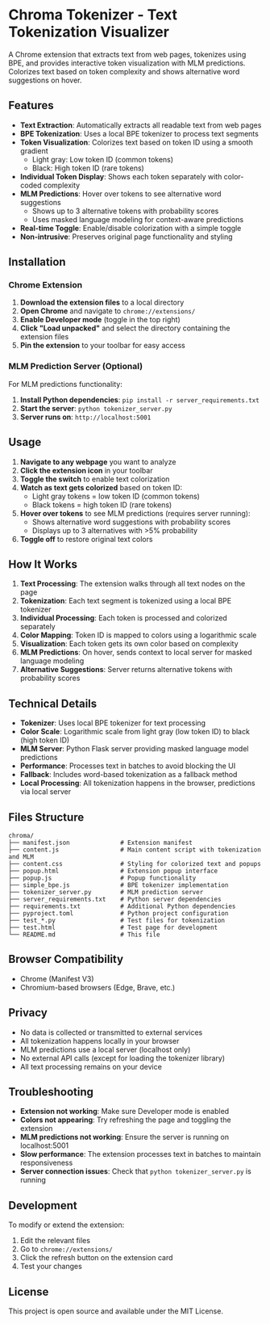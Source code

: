 # Chroma Tokenizer - Text Tokenization Visualizer

A Chrome extension that extracts text from web pages, tokenizes using BPE, and provides interactive token visualization with MLM predictions. Colorizes text based on token complexity and shows alternative word suggestions on hover.

## Features

- **Text Extraction**: Automatically extracts all readable text from web pages
- **BPE Tokenization**: Uses a local BPE tokenizer to process text segments
- **Token Visualization**: Colorizes text based on token ID using a smooth gradient
  - Light gray: Low token ID (common tokens)
  - Black: High token ID (rare tokens)
- **Individual Token Display**: Shows each token separately with color-coded complexity
- **MLM Predictions**: Hover over tokens to see alternative word suggestions
  - Shows up to 3 alternative tokens with probability scores
  - Uses masked language modeling for context-aware predictions
- **Real-time Toggle**: Enable/disable colorization with a simple toggle
- **Non-intrusive**: Preserves original page functionality and styling

## Installation

### Chrome Extension
1. **Download the extension files** to a local directory
2. **Open Chrome** and navigate to `chrome://extensions/`
3. **Enable Developer mode** (toggle in the top right)
4. **Click "Load unpacked"** and select the directory containing the extension files
5. **Pin the extension** to your toolbar for easy access

### MLM Prediction Server (Optional)
For MLM predictions functionality:
1. **Install Python dependencies**: `pip install -r server_requirements.txt`
2. **Start the server**: `python tokenizer_server.py`
3. **Server runs on**: `http://localhost:5001`

## Usage

1. **Navigate to any webpage** you want to analyze
2. **Click the extension icon** in your toolbar
3. **Toggle the switch** to enable text colorization
4. **Watch as text gets colorized** based on token ID:
   - Light gray tokens = low token ID (common tokens)
   - Black tokens = high token ID (rare tokens)
5. **Hover over tokens** to see MLM predictions (requires server running):
   - Shows alternative word suggestions with probability scores
   - Displays up to 3 alternatives with >5% probability
6. **Toggle off** to restore original text colors

## How It Works

1. **Text Processing**: The extension walks through all text nodes on the page
2. **Tokenization**: Each text segment is tokenized using a local BPE tokenizer
3. **Individual Processing**: Each token is processed and colorized separately
4. **Color Mapping**: Token ID is mapped to colors using a logarithmic scale
5. **Visualization**: Each token gets its own color based on complexity
6. **MLM Predictions**: On hover, sends context to local server for masked language modeling
7. **Alternative Suggestions**: Server returns alternative tokens with probability scores

## Technical Details

- **Tokenizer**: Uses local BPE tokenizer for text processing
- **Color Scale**: Logarithmic scale from light gray (low token ID) to black (high token ID)
- **MLM Server**: Python Flask server providing masked language model predictions
- **Performance**: Processes text in batches to avoid blocking the UI
- **Fallback**: Includes word-based tokenization as a fallback method
- **Local Processing**: All tokenization happens in the browser, predictions via local server

## Files Structure

```
chroma/
├── manifest.json              # Extension manifest
├── content.js                 # Main content script with tokenization and MLM
├── content.css                # Styling for colorized text and popups
├── popup.html                 # Extension popup interface
├── popup.js                   # Popup functionality
├── simple_bpe.js              # BPE tokenizer implementation
├── tokenizer_server.py        # MLM prediction server
├── server_requirements.txt    # Python server dependencies
├── requirements.txt           # Additional Python dependencies
├── pyproject.toml             # Python project configuration
├── test_*.py                  # Test files for tokenization
├── test.html                  # Test page for development
└── README.md                  # This file
```

## Browser Compatibility

- Chrome (Manifest V3)
- Chromium-based browsers (Edge, Brave, etc.)

## Privacy

- No data is collected or transmitted to external services
- All tokenization happens locally in your browser
- MLM predictions use a local server (localhost only)
- No external API calls (except for loading the tokenizer library)
- All text processing remains on your device

## Troubleshooting

- **Extension not working**: Make sure Developer mode is enabled
- **Colors not appearing**: Try refreshing the page and toggling the extension
- **MLM predictions not working**: Ensure the server is running on localhost:5001
- **Slow performance**: The extension processes text in batches to maintain responsiveness
- **Server connection issues**: Check that `python tokenizer_server.py` is running

## Development

To modify or extend the extension:

1. Edit the relevant files
2. Go to `chrome://extensions/`
3. Click the refresh button on the extension card
4. Test your changes

## License

This project is open source and available under the MIT License.
